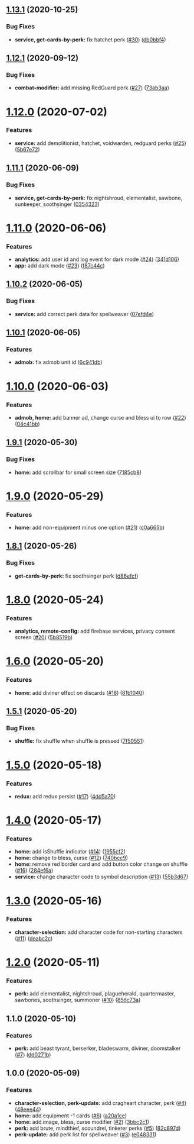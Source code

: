 ## [1.13.1](https://github.com/anli/rna-gloomhaven/compare/1.13.0...1.13.1) (2020-10-25)


### Bug Fixes

* **service, get-cards-by-perk:** fix hatchet perk ([#30](https://github.com/anli/rna-gloomhaven/issues/30)) ([db0bbf4](https://github.com/anli/rna-gloomhaven/commit/db0bbf4865358dafe8544464bfbecdb551e9f570))



## [1.12.1](https://github.com/anli/rna-gloomhaven/compare/1.11.1...1.12.1) (2020-09-12)

### Bug Fixes

- **combat-modifier:** add missing RedGuard perk ([#27](https://github.com/anli/rna-gloomhaven/issues/27)) ([73ab3aa](https://github.com/anli/rna-gloomhaven/commit/73ab3aaeb6c4893e365179479d26aa97ba7d7f41))

# [1.12.0](https://github.com/anli/rna-gloomhaven/compare/1.11.1...1.12.0) (2020-07-02)

### Features

- **service:** add demolitionist, hatchet, voidwarden, redguard perks ([#25](https://github.com/anli/rna-gloomhaven/issues/25)) ([5b67e72](https://github.com/anli/rna-gloomhaven/commit/5b67e72c522a577646da54c0e5b4a8e81a8c4cb9))

## [1.11.1](https://github.com/anli/rna-gloomhaven/compare/1.11.0...1.11.1) (2020-06-09)

### Bug Fixes

- **service, get-cards-by-perk:** fix nightshroud, elementalist, sawbone, sunkeeper, soothsinger ([0354323](https://github.com/anli/rna-gloomhaven/commit/0354323ae1924c9817454e2d1f8cb9d0269344dc))

# [1.11.0](https://github.com/anli/rna-gloomhaven/compare/1.10.2...1.11.0) (2020-06-06)

### Features

- **analytics:** add user id and log event for dark mode ([#24](https://github.com/anli/rna-gloomhaven/issues/24)) ([341d106](https://github.com/anli/rna-gloomhaven/commit/341d106e4fe499ac85e9a6d1fd267fffac9a5935))
- **app:** add dark mode ([#23](https://github.com/anli/rna-gloomhaven/issues/23)) ([f87c44c](https://github.com/anli/rna-gloomhaven/commit/f87c44c6a0943c2bb4ff7c8e48dce8b655decedd))

## [1.10.2](https://github.com/anli/rna-gloomhaven/compare/1.10.1...1.10.2) (2020-06-05)

### Bug Fixes

- **service:** add correct perk data for spellweaver ([07efd4e](https://github.com/anli/rna-gloomhaven/commit/07efd4e2dd4df74d7c0fac880227a158940d10a1))

## [1.10.1](https://github.com/anli/rna-gloomhaven/compare/1.10.0...1.10.1) (2020-06-05)

### Features

- **admob:** fix admob unit id ([6c941db](https://github.com/anli/rna-gloomhaven/commit/6c941db1c91298a4be9623608f3bcdb4178bc808))

# [1.10.0](https://github.com/anli/rna-gloomhaven/compare/1.9.1...1.10.0) (2020-06-03)

### Features

- **admob, home:** add banner ad, change curse and bless ui to row ([#22](https://github.com/anli/rna-gloomhaven/issues/22)) ([04c41bb](https://github.com/anli/rna-gloomhaven/commit/04c41bb712c1cfb04b5429ab82090315d8a73ec9))

## [1.9.1](https://github.com/anli/rna-gloomhaven/compare/1.8.1...1.9.1) (2020-05-30)

### Bug Fixes

- **home:** add scrollbar for small screen size ([7185cb8](https://github.com/anli/rna-gloomhaven/commit/7185cb86dccdd758ff5c851d169acbb328a65e9f))

# [1.9.0](https://github.com/anli/rna-gloomhaven/compare/1.8.1...1.9.0) (2020-05-29)

### Features

- **home:** add non-equipment minus one option ([#21](https://github.com/anli/rna-gloomhaven/issues/21)) ([c0a665b](https://github.com/anli/rna-gloomhaven/commit/c0a665bdabe47a3003a8ac30277ae354aab7e4c3))

## [1.8.1](https://github.com/anli/rna-gloomhaven/compare/1.8.0...1.8.1) (2020-05-26)

### Bug Fixes

- **get-cards-by-perk:** fix soothsinger perk ([d86efcf](https://github.com/anli/rna-gloomhaven/commit/d86efcf7962a20afe1288a7fa9dc00aa6b548c72))

# [1.8.0](https://github.com/anli/rna-gloomhaven/compare/1.7.0...1.8.0) (2020-05-24)

### Features

- **analytics, remote-config:** add firebase services, privacy consent screen ([#20](https://github.com/anli/rna-gloomhaven/issues/20)) ([5b8519b](https://github.com/anli/rna-gloomhaven/commit/5b8519b201e18ee65c34a91b544f4a6bcb7cc7d8))

# [1.6.0](https://github.com/anli/rna-gloomhaven/compare/1.5.1...1.6.0) (2020-05-20)

### Features

- **home:** add diviner effect on discards ([#18](https://github.com/anli/rna-gloomhaven/issues/18)) ([81b1040](https://github.com/anli/rna-gloomhaven/commit/81b1040a06437135bf46639430860017acadc2ca))

## [1.5.1](https://github.com/anli/rna-gloomhaven/compare/1.5.0...1.5.1) (2020-05-20)

### Bug Fixes

- **shuffle:** fix shuffle when shuffle is pressed ([7f50551](https://github.com/anli/rna-gloomhaven/commit/7f50551845f2aac5a55c926df14f5f7fbcc06adf))

# [1.5.0](https://github.com/anli/rna-gloomhaven/compare/1.4.0...1.5.0) (2020-05-18)

### Features

- **redux:** add redux persist ([#17](https://github.com/anli/rna-gloomhaven/issues/17)) ([4dd5a70](https://github.com/anli/rna-gloomhaven/commit/4dd5a7001826fdb492c679fd560669cda241b37c))

# [1.4.0](https://github.com/anli/rna-gloomhaven/compare/1.3.0...1.4.0) (2020-05-17)

### Features

- **home:** add isShuffle indicator ([#14](https://github.com/anli/rna-gloomhaven/issues/14)) ([1955cf2](https://github.com/anli/rna-gloomhaven/commit/1955cf20dd1b9b74344526cb0e5a37f70b743046))
- **home:** change to bless, curse ([#12](https://github.com/anli/rna-gloomhaven/issues/12)) ([740bcc9](https://github.com/anli/rna-gloomhaven/commit/740bcc9a231a40ef1808a216f9574d99bbb0b226))
- **home:** remove red border card and add button color change on shuffle ([#16](https://github.com/anli/rna-gloomhaven/issues/16)) ([284ef6a](https://github.com/anli/rna-gloomhaven/commit/284ef6a10931be7de14981d841cc2d596e30c1a8))
- **service:** change character code to symbol description ([#13](https://github.com/anli/rna-gloomhaven/issues/13)) ([55b3d67](https://github.com/anli/rna-gloomhaven/commit/55b3d671e399bb8d1b69209121ecfdec555d7a62))

# [1.3.0](https://github.com/anli/rna-gloomhaven/compare/1.2.0...1.3.0) (2020-05-16)

### Features

- **character-selection:** add character code for non-starting characters ([#11](https://github.com/anli/rna-gloomhaven/issues/11)) ([deabc2c](https://github.com/anli/rna-gloomhaven/commit/deabc2cc4f96ec1a1b6cc009ce4711aa705667f0))

# [1.2.0](https://github.com/anli/rna-gloomhaven/compare/1.1.0...1.2.0) (2020-05-11)

### Features

- **perk:** add elementalist, nightshroud, plagueherald, quartermaster, sawbones, soothsinger, summoner ([#10](https://github.com/anli/rna-gloomhaven/issues/10)) ([856c73a](https://github.com/anli/rna-gloomhaven/commit/856c73a9fef7eec8df8966c8d7b5e7e4d30936cb))

## 1.1.0 (2020-05-10)

### Features

- **perk:** add beast tyrant, berserker, bladeswarm, diviner, doomstalker ([#7](https://github.com/anli/rna-gloomhaven/issues/7)) ([dd0271b](https://github.com/anli/rna-gloomhaven/commit/dd0271b44ee0d7639e364ac171689d1bc23c7746))

## 1.0.0 (2020-05-09)

### Features

- **character-selection, perk-update:** add cragheart character, perk ([#4](https://github.com/anli/rna-gloomhaven/issues/4)) ([48eee44](https://github.com/anli/rna-gloomhaven/commit/48eee44b0a24d57acebb89716e10fb10787357d6))
- **home:** add equipment -1 cards ([#6](https://github.com/anli/rna-gloomhaven/issues/6)) ([a20a1ce](https://github.com/anli/rna-gloomhaven/commit/a20a1ce1d1d9e0bbe0743014f96f9faf40cb9a97))
- **home:** add image, bless, curse modifier ([#2](https://github.com/anli/rna-gloomhaven/issues/2)) ([3bbc2c1](https://github.com/anli/rna-gloomhaven/commit/3bbc2c17871fb5ee07f8781401a3be24e4608a22))
- **perk:** add brute, mindthief, scoundrel, tinkerer perks ([#5](https://github.com/anli/rna-gloomhaven/issues/5)) ([82c897d](https://github.com/anli/rna-gloomhaven/commit/82c897db1540829f2b1bb5cac122f1d04018995b))
- **perk-update:** add perk list for spellweaver ([#3](https://github.com/anli/rna-gloomhaven/issues/3)) ([e048331](https://github.com/anli/rna-gloomhaven/commit/e048331432346a4aeff1271796da3e5f1a7ae847))
